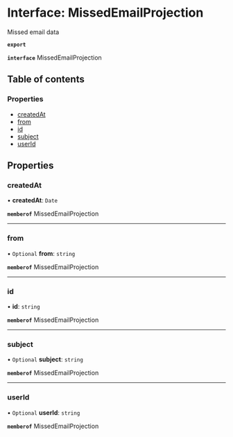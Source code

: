 # Interface: MissedEmailProjection

Missed email data

**`export`**

**`interface`** MissedEmailProjection

## Table of contents

### Properties

- [createdAt](MissedEmailProjection.md#createdat)
- [from](MissedEmailProjection.md#from)
- [id](MissedEmailProjection.md#id)
- [subject](MissedEmailProjection.md#subject)
- [userId](MissedEmailProjection.md#userid)

## Properties

### createdAt

• **createdAt**: `Date`

**`memberof`** MissedEmailProjection

___

### from

• `Optional` **from**: `string`

**`memberof`** MissedEmailProjection

___

### id

• **id**: `string`

**`memberof`** MissedEmailProjection

___

### subject

• `Optional` **subject**: `string`

**`memberof`** MissedEmailProjection

___

### userId

• `Optional` **userId**: `string`

**`memberof`** MissedEmailProjection
